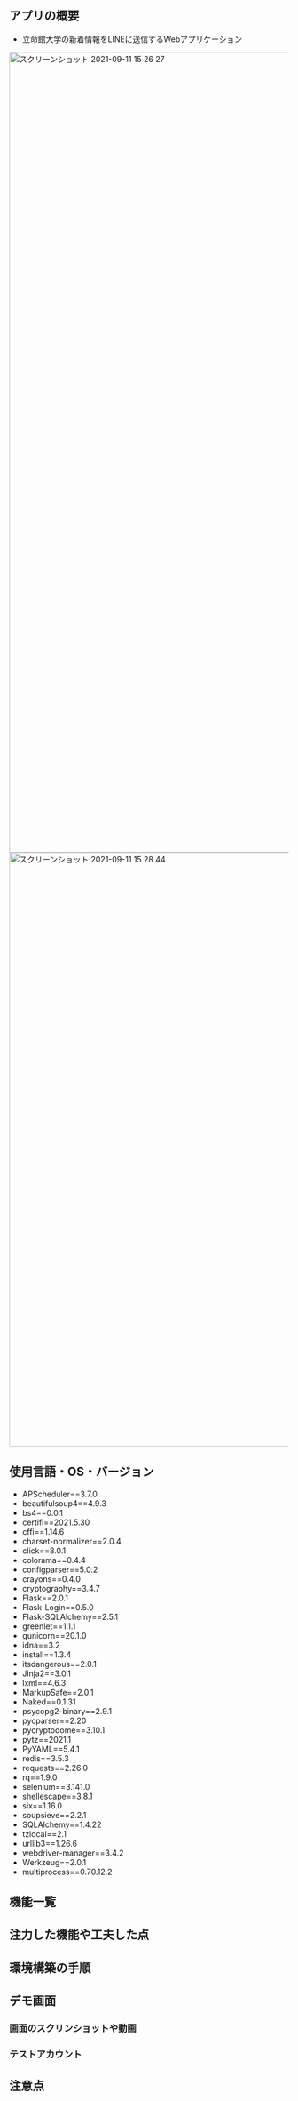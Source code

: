 
## アプリの概要
- 立命館大学の新着情報をLINEに送信するWebアプリケーション

<img width="1440" alt="スクリーンショット 2021-09-11 15 26 27" src="https://user-images.githubusercontent.com/62973488/132938706-3642c113-e9c8-4ffc-9e77-8a7b905e26d6.png">
<img width="1069" alt="スクリーンショット 2021-09-11 15 28 44" src="https://user-images.githubusercontent.com/62973488/132938782-9e2f7f57-c7dc-474d-98bb-9eceead38150.png">

## 使用言語・OS・バージョン
- APScheduler==3.7.0
- beautifulsoup4==4.9.3
- bs4==0.0.1
- certifi==2021.5.30
- cffi==1.14.6
- charset-normalizer==2.0.4
- click==8.0.1
- colorama==0.4.4
- configparser==5.0.2
- crayons==0.4.0
- cryptography==3.4.7
- Flask==2.0.1
- Flask-Login==0.5.0
- Flask-SQLAlchemy==2.5.1
- greenlet==1.1.1
- gunicorn==20.1.0
- idna==3.2
- install==1.3.4
- itsdangerous==2.0.1
- Jinja2==3.0.1
- lxml==4.6.3
- MarkupSafe==2.0.1
- Naked==0.1.31
- psycopg2-binary==2.9.1
- pycparser==2.20
- pycryptodome==3.10.1
- pytz==2021.1
- PyYAML==5.4.1
- redis==3.5.3
- requests==2.26.0
- rq==1.9.0
- selenium==3.141.0
- shellescape==3.8.1
- six==1.16.0
- soupsieve==2.2.1
- SQLAlchemy==1.4.22
- tzlocal==2.1
- urllib3==1.26.6
- webdriver-manager==3.4.2
- Werkzeug==2.0.1
- multiprocess==0.70.12.2
## 機能一覧
## 注力した機能や工夫した点
## 環境構築の手順
## デモ画面
### 画面のスクリンショットや動画
### テストアカウント
## 注意点

